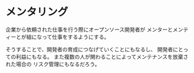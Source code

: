 メンタリング
============

企業から依頼された仕事を行う際にオープンソース開発者が
メンターとメンティーとが組になって仕事をするようにする。

そうすることで、開発者の育成につなげていくことにもなるし、
開発者にとっての利益にもなる。
また複数の人が関わることによってメンテナンスを放棄された場合の
リスク管理にもなるだろう。
